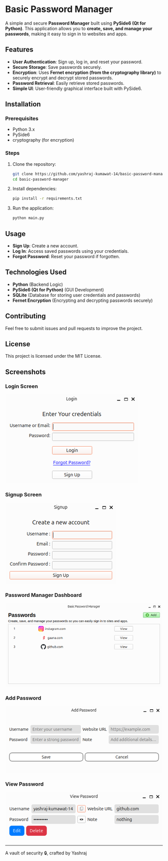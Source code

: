 # Basic Password Manager

A simple and secure **Password Manager** built using **PySide6 (Qt for Python)**. This application allows you to **create, save, and manage your passwords**, making it easy to sign in to websites and apps.

## Features
- **User Authentication**: Sign up, log in, and reset your password.
- **Secure Storage**: Save passwords securely.
- **Encryption**: Uses **Fernet encryption (from the cryptography library)** to securely encrypt and decrypt stored passwords.
- **Password Retrieval**: Easily retrieve stored passwords.
- **Simple UI**: User-friendly graphical interface built with PySide6.

## Installation
### Prerequisites
- Python 3.x
- PySide6
- cryptography (for encryption)

### Steps
1. Clone the repository:
   ```bash
   git clone https://github.com/yashraj-kumawat-14/basic-password-manager
   cd basic-password-manager
   ```
2. Install dependencies:
   ```bash
   pip install -r requirements.txt
   ```
3. Run the application:
   ```bash
   python main.py
   ```

## Usage
- **Sign Up**: Create a new account.
- **Log In**: Access saved passwords using your credentials.
- **Forgot Password**: Reset your password if forgotten.

## Technologies Used
- **Python** (Backend Logic)
- **PySide6 (Qt for Python)** (GUI Development)
- **SQLite** (Database for storing user credentials and passwords)
- **Fernet Encryption** (Encrypting and decrypting passwords securely)

## Contributing
Feel free to submit issues and pull requests to improve the project.

## License
This project is licensed under the MIT License.

## Screenshots

### Login Screen
![Login Screen](screenshots/login.png)

### Signup Screen
![Signup Screen](screenshots/signup.png)

### Password Manager Dashboard
![Dashboard](screenshots/dashboard.png)

### Add Password
![Add Password](screenshots/add.png)

### View Password
![View Password](screenshots/view.png)


---
A vault of security 🔒, crafted by Yashraj

